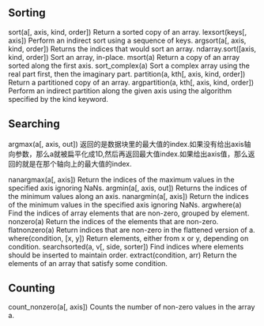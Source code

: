 ## Sorting

sort(a[, axis, kind, order])	    Return a sorted copy of an array.
lexsort(keys[, axis])	            Perform an indirect sort using a sequence of keys.
argsort(a[, axis, kind, order])	    Returns the indices that would sort an array.
ndarray.sort([axis, kind, order])	Sort an array, in-place.
msort(a)	                        Return a copy of an array sorted along the first axis.
sort_complex(a)	                            Sort a complex array using the real part first, then the imaginary part.
partition(a, kth[, axis, kind, order])	    Return a partitioned copy of an array.
argpartition(a, kth[, axis, kind, order])	Perform an indirect partition along the given axis using the algorithm specified by the kind keyword.

## Searching

argmax(a[, axis, out])	返回的是数据块里的最大值的index.如果没有给出axis轴向参数，那么a就被扁平化成1D,然后再返回最大值index.如果给出axis值，那么返回的就是在那个轴向上的最大值的index.

nanargmax(a[, axis])	Return the indices of the maximum values in the specified axis ignoring NaNs.
argmin(a[, axis, out])	Returns the indices of the minimum values along an axis.
nanargmin(a[, axis])	Return the indices of the minimum values in the specified axis ignoring NaNs.
argwhere(a)	Find the indices of array elements that are non-zero, grouped by element.
nonzero(a)	Return the indices of the elements that are non-zero.
flatnonzero(a)	Return indices that are non-zero in the flattened version of a.
where(condition, [x, y])	Return elements, either from x or y, depending on condition.
searchsorted(a, v[, side, sorter])	Find indices where elements should be inserted to maintain order.
extract(condition, arr)	Return the elements of an array that satisfy some condition.

## Counting

count_nonzero(a[, axis])	Counts the number of non-zero values in the array a.


